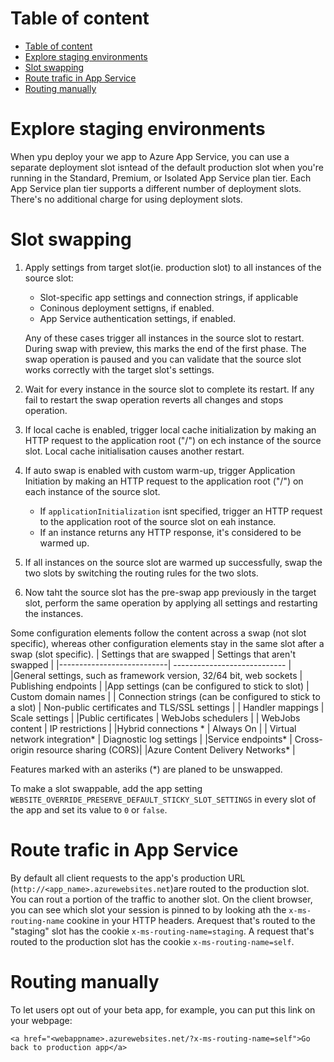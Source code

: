 # Table of content
- [Table of content](#table-of-content)
- [Explore staging environments](#explore-staging-environments)
- [Slot swapping](#slot-swapping)
- [Route trafic in App Service](#route-trafic-in-app-service)
- [Routing manually](#routing-manually)
# Explore staging environments
When ypu deploy your we app to Azure App Service, you can use a separate deployment slot isntead of the default production slot when you're running in the Standard, Premium, or Isolated App Service plan tier.
Each App Service plan tier supports a different number of deployment slots. There's no additional charge for using deployment slots. 
# Slot swapping
1. Apply settings from target slot(ie. production slot) to all instances of the source slot:
    - Slot-specific app settings and connection strings, if applicable
    - Coninous deployment settigns, if enabled.
    - App Service authentication settings, if enabled.

    Any of these cases trigger all instances in the source slot to restart. During swap with preview, this marks the end of the first phase. The swap operation is paused and you can validate that the source slot works correctly with the target slot's settings.

2. Wait for every instance in the source slot to complete its restart. If any fail to restart the swap operation reverts all changes and stops operation.
3. If local cache is enabled, trigger local cache initialization by making an HTTP request to the application root ("/") on ech instance of the source slot. Local cache initialisation causes another restart.
4. If auto swap is enabled with custom warm-up, trigger Application Initiation by making an HTTP request to the application root ("/") on each instance of the source slot.
    - If `applicationInitialization` isnt specified, trigger an HTTP request to the application root of the source slot on eah instance.
    - If an instance returns any HTTP response, it's considered to be warmed up.
5. If all instances on the source slot are warmed up successfully, swap the two slots by switching the routing rules for the two slots.
6. Now taht the source slot has the pre-swap app previously in the target slot, perform the same operation by applying all settings and restarting the instances.

Some configuration elements follow the content across a swap (not slot specific), whereas other configuration elements stay in the same slot after a swap (slot specific).
| Settings that are swapped | Settings that aren't swapped |
|---------------------------| ---------------------------- |
|General settings, such as framework version, 32/64 bit, web sockets | Publishing endpoints |
|App settings (can be configured to stick to slot) | Custom domain names |
| Connection strings (can be configured to stick to a slot) | Non-public certificates and TLS/SSL settings |
| Handler mappings | Scale settings |
|Public certificates | WebJobs schedulers |
| WebJobs content | IP restrictions |
|Hybrid connections * | Always On |
| Virtual network integration* | Diagnostic log settings |
|Service endpoints* | Cross-origin resource sharing (CORS)|
|Azure Content Delivery Networks* |

Features marked with an asteriks (*) are planed to be unswapped.

To make a slot swappable, add the app setting `WEBSITE_OVERRIDE_PRESERVE_DEFAULT_STICKY_SLOT_SETTINGS` in every slot of the app and set its value to `0` or `false`.
# Route trafic in App Service
By default all client requests to the app's production URL (`http://<app_name>.azurewebsites.net`)are routed to the production slot. You can rout a portion of the traffic to another slot.
On the client browser, you can see which slot your session is pinned to by looking ath the `x-ms-routing-name` cookine in your HTTP headers. Arequest that's routed to the "staging" slot has the cookie `x-ms-routing-name=staging`. A request that's routed to the production slot has the cookie `x-ms-routing-name=self`.
# Routing manually
To let users opt out of your beta app, for example, you can put this link on your webpage:
```
<a href="<webappname>.azurewebsites.net/?x-ms-routing-name=self">Go back to production app</a>
```


